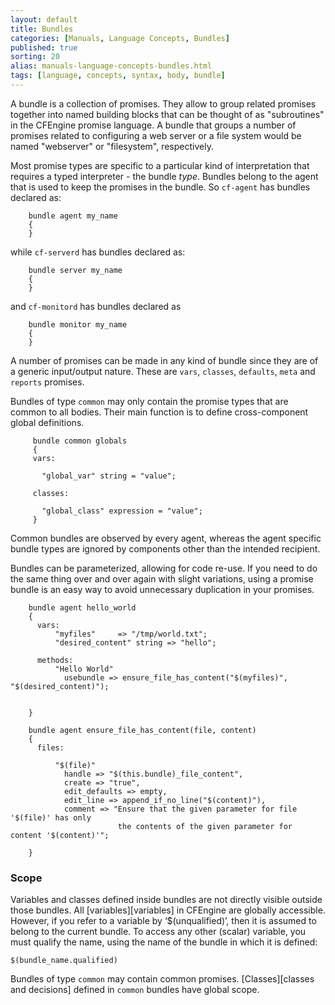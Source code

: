 ```yaml
---
layout: default
title: Bundles
categories: [Manuals, Language Concepts, Bundles]
published: true
sorting: 20
alias: manuals-language-concepts-bundles.html
tags: [language, concepts, syntax, body, bundle]
---
```


A bundle is a collection of promises. They allow to group related promises 
together into named building blocks that can be thought of as "subroutines" in 
the CFEngine promise language. A bundle that groups a number of promises 
related to configuring a web server or a file system would be named 
"webserver" or "filesystem", respectively.

Most promise types are specific to a particular kind of interpretation that 
requires a typed interpreter - the bundle *type*. Bundles belong to the agent 
that is used to keep the promises in the bundle. So `cf-agent` has bundles 
declared as:

```cf3
    bundle agent my_name
    {
    }
```

while `cf-serverd` has bundles declared as:

```cf3
    bundle server my_name
    {
    }
```

and `cf-monitord` has bundles declared as

```cf3
    bundle monitor my_name
    {
    }
```

A number of promises can be made in any kind of bundle since they are of a generic input/output nature. These are `vars`, `classes`, `defaults`, `meta` and `reports` promises.

Bundles of type `common` may only contain the promise types that are common to 
all bodies. Their main function is to define cross-component global 
definitions.

```cf3
     bundle common globals
     {
     vars:
     
       "global_var" string = "value";
     
     classes:
     
       "global_class" expression = "value";
     }
```

Common bundles are observed by every agent, whereas the agent 
specific bundle types are ignored by components other than the intended 
recipient.

Bundles can be parameterized, allowing for code re-use. If you need to do the 
same thing over and over again with slight variations, using a promise bundle 
is an easy way to avoid unnecessary duplication in your promises.

```
    bundle agent hello_world
    {
      vars:
          "myfiles"     => "/tmp/world.txt";
          "desired_content" string => "hello";
    
      methods:
          "Hello World"
            usebundle => ensure_file_has_content("$(myfiles)", "$(desired_content)");
        
    
    }

    bundle agent ensure_file_has_content(file, content)
    {
      files:
    
          "$(file)"
            handle => "$(this.bundle)_file_content",
            create => "true",
            edit_defaults => empty,
            edit_line => append_if_no_line("$(content)"),
            comment => "Ensure that the given parameter for file '$(file)' has only
                        the contents of the given parameter for content '$(content)'";
    
    }
```

### Scope

Variables and classes defined inside bundles are not directly visible outside 
those bundles. All [variables][variables] in 
CFEngine are globally accessible. However, if you refer to a variable by 
‘$(unqualified)’, then it is assumed to belong to the current bundle. To 
access any other (scalar) variable, you must qualify the name, using the name 
of the bundle in which it is defined:

    $(bundle_name.qualified)

Bundles of type `common` may contain common promises. 
[Classes][classes and decisions] defined in `common` bundles 
have global scope.
